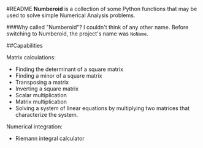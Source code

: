 #README
**Numberoid** is a collection of some Python functions that may be used to solve simple Numerical Analysis problems.

###Why called "Numberoid"?
I couldn't think of any other name. Before switching to Numberoid, the project's name was `NoName`.

##Capabilities

Matrix calculations:
  - Finding the determinant of a square matrix
  - Finding a minor of a square matrix
  - Transposing a matrix
  - Inverting a square matrix
  - Scalar multiplication
  - Matrix multiplication
  - Solving a system of linear equations by multiplying two matrices that characterize the system.
  
Numerical integration:
  - Riemann integral calculator
